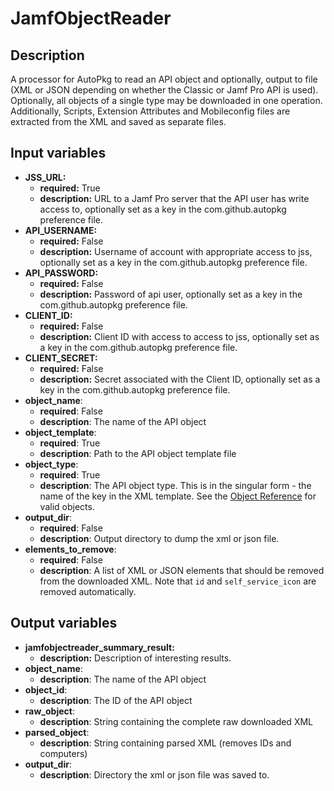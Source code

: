 # JamfObjectReader

## Description

A processor for AutoPkg to read an API object and optionally, output to file (XML or JSON depending on whether the Classic or Jamf Pro API is used). Optionally, all objects of a single type may be downloaded in one operation. Additionally, Scripts, Extension Attributes and Mobileconfig files are extracted from the XML and saved as separate files.

## Input variables

- **JSS_URL:**
  - **required:** True
  - **description:** URL to a Jamf Pro server that the API user has write access to, optionally set as a key in the com.github.autopkg preference file.
- **API_USERNAME:**
  - **required:** False
  - **description:** Username of account with appropriate access to jss, optionally set as a key in the com.github.autopkg preference file.
- **API_PASSWORD:**
  - **required:** False
  - **description:** Password of api user, optionally set as a key in the com.github.autopkg preference file.
- **CLIENT_ID:**
  - **required:** False
  - **description:** Client ID with access to access to jss, optionally set as a key in the com.github.autopkg preference file.
- **CLIENT_SECRET:**
  - **required:** False
  - **description:** Secret associated with the Client ID, optionally set as a key in the com.github.autopkg preference file.
- **object_name**:
  - **required**: False
  - **description**: The name of the API object
- **object_template**:
  - **required**: True
  - **description**: Path to the API object template file
- **object_type**:
  - **required**: True
  - **description**: The API object type. This is in the singular form - the name of the key in the XML template. See the [Object Reference](./Object%20Reference.md) for valid objects.
- **output_dir**:
  - **required**: False
  - **description**: Output directory to dump the xml or json file.
- **elements_to_remove**:
  - **required**: False
  - **description**: A list of XML or JSON elements that should be removed from the downloaded XML. Note that `id` and `self_service_icon` are removed automatically.

## Output variables

- **jamfobjectreader_summary_result:**
  - **description:** Description of interesting results.
- **object_name**:
  - **description**: The name of the API object
- **object_id**:
  - **description**: The ID of the API object
- **raw_object**:
  - **description**: String containing the complete raw downloaded XML
- **parsed_object**:
  - **description**: String containing parsed XML (removes IDs and computers)
- **output_dir**:
  - **description**: Directory the xml or json file was saved to.
